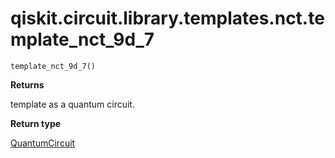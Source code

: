 # qiskit.circuit.library.templates.nct.template\_nct\_9d\_7

<span id="undefined" />

`template_nct_9d_7()`

**Returns**

template as a quantum circuit.

**Return type**

[QuantumCircuit](qiskit.circuit.QuantumCircuit#qiskit.circuit.QuantumCircuit "qiskit.circuit.QuantumCircuit")
